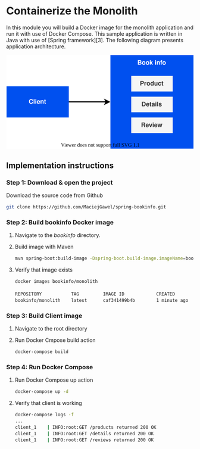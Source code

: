 # Containerize the Monolith

In this module you will build a Docker image for the monolith application and
run it with use of Docker Compose. This sample application is written in
Java with use of [Spring framework][3]. The following diagram presents
application architecture.

<center><img src="images/architecture.svg" /></center>

## Implementation instructions

### Step 1: Download & open the project

Download the source code from Github

```sh
git clone https://github.com/MaciejGawel/spring-bookinfo.git
```

### Step 2: Build bookinfo Docker image

1. Navigate to the *bookinfo* directory.
1. Build image with Maven

   ```sh
   mvn spring-boot:build-image -Dspring-boot.build-image.imageName=bookinfo/monolith
   ```

1. Verify that image exists

   ```sh
   docker images bookinfo/monolith

   REPOSITORY           TAG         IMAGE ID            CREATED            SIZE
   bookinfo/monolith    latest      caf341499b4b        1 minute ago       252MB
   ```

### Step 3: Build Client image

1. Navigate to the root directory
1. Run Docker Cmpose build action

   ```sh
   docker-compose build
   ```

### Step 4: Run Docker Compose

1. Run Docker Compose up action

   ```sh
   docker-compose up -d
   ```

1. Verify that client is working

   ```sh
   docker-compose logs -f
   ...
   client_1    | INFO:root:GET /products returned 200 OK
   client_1    | INFO:root:GET /details returned 200 OK
   client_1    | INFO:root:GET /reviews returned 200 OK
   ```
